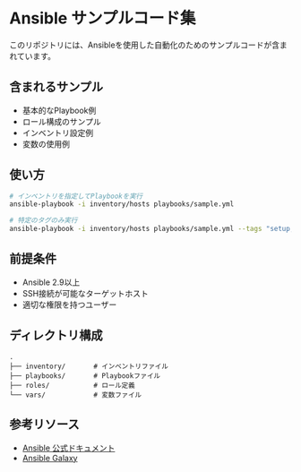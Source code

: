# Ansible サンプルコード集

このリポジトリには、Ansibleを使用した自動化のためのサンプルコードが含まれています。

## 含まれるサンプル

- 基本的なPlaybook例
- ロール構成のサンプル
- インベントリ設定例
- 変数の使用例

## 使い方

```bash
# インベントリを指定してPlaybookを実行
ansible-playbook -i inventory/hosts playbooks/sample.yml

# 特定のタグのみ実行
ansible-playbook -i inventory/hosts playbooks/sample.yml --tags "setup,configure"
```

## 前提条件

- Ansible 2.9以上
- SSH接続が可能なターゲットホスト
- 適切な権限を持つユーザー

## ディレクトリ構成

```
.
├── inventory/       # インベントリファイル
├── playbooks/       # Playbookファイル
├── roles/           # ロール定義
└── vars/            # 変数ファイル
```

## 参考リソース

- [Ansible 公式ドキュメント](https://docs.ansible.com/)
- [Ansible Galaxy](https://galaxy.ansible.com/)
